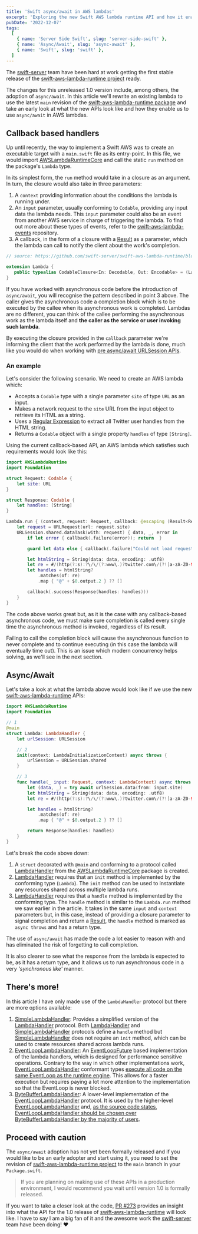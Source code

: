 ```yaml
---
title: 'Swift async/await in AWS lambdas'
excerpt: 'Exploring the new Swift AWS lambda runtime API and how it enables the use of async/await.'
pubDate: '2022-12-07'
tags:
  [
    { name: 'Server Side Swift', slug: 'server-side-swift' },
    { name: 'Async/Await', slug: 'async-await' },
    { name: 'Swift', slug: 'swift' },
  ]
---
```


The [swift-server](https://github.com/swift-server) team have been hard at work getting the first stable release of the [swift-aws-lambda-runtime project](https://github.com/swift-server/swift-aws-lambda-runtime) ready.

The changes for this unreleased 1.0 version include, among others, the adoption of `async/await`. In this article we'll rewrite an existing lambda to use the latest `main` revision of the [swift-aws-lambda-runtime package](https://github.com/swift-server/swift-aws-lambda-runtime) and take an early look at what the new APIs look like and how they enable us to use `async/await` in AWS lambdas.

## Callback based handlers

Up until recently, the way to implement a Swift AWS was to create an executable target with a `main.swift` file as its entry-point. In this file, we would import [AWSLambdaRuntimeCore](https://github.com/swift-server/swift-aws-lambda-runtime/tree/0.5.2/Sources/AWSLambdaRuntimeCore) and call the static `run` method on the package's `Lambda` type.

In its simplest form, the `run` method would take in a closure as an argument. In turn, the closure would also take in three parameters:

1. A `context` providing information about the conditions the lambda is running under.
2. An `input` parameter, usually conforming to `Codable`, providing any input data the lambda needs. This `input` parameter could also be an event from another AWS service in charge of triggering the lambda. To find out more about these types of events, refer to the [swift-aws-lambda-events](https://github.com/swift-server/swift-aws-lambda-events) repository.
3. A callback, in the form of a closure with a [Result](https://developer.apple.com/documentation/swift/result) as a parameter, which the lambda can call to notify the client about the work's completion.

```swift:Lambda+Codable.swift
// source: https://github.com/swift-server/swift-aws-lambda-runtime/blob/0.5.2/Sources/AWSLambdaRuntime/Lambda%2BCodable.swift#L25

extension Lambda {
   public typealias CodableClosure<In: Decodable, Out: Encodable> = (Lambda.Context, In, @escaping (Result<Out, Error>) -> Void) -> Void
}
```

If you have worked with asynchronous code before the introduction of `async/await`, you will recognise the pattern described in point 3 above. The caller gives the asynchronous code a completion block which is to be executed by the callee when its asynchronous work is completed. Lambdas are no different, you can think of the callee performing the asynchronous work as the lambda itself and **the caller as the service or user invoking such lambda**.

By executing the closure provided in the `callback` parameter we're informing the client that the work performed by the lambda is done, much like you would do when working with [pre async/await URLSession APIs](https://developer.apple.com/documentation/foundation/urlsession/1407613-datatask).

### An example

Let's consider the following scenario. We need to create an AWS lambda which:

- Accepts a `Codable` type with a single parameter `site` of type `URL` as an input.
- Makes a network request to the `site` URL from the input object to retrieve its HTML as a string.
- Uses a [Regular Expression](https://useyourloaf.com/blog/getting-started-with-swift-regex/) to extract all Twitter user handles from the HTML string.
- Returns a `Codable` object with a single property `handles` of type `[String]`.

Using the current callback-based API, an AWS lambda which satisfies such requirements would look like this:

```swift:main.swift
import AWSLambdaRuntime
import Foundation

struct Request: Codable {
    let site: URL
}

struct Response: Codable {
    let handles: [String]
}

Lambda.run { (context, request: Request, callback: @escaping (Result<Response, Error>) -> Void) in
    let request = URLRequest(url: request.site)
    URLSession.shared.dataTask(with: request) { data, _, error in
        if let error { callback(.failure(error)); return  }

        guard let data else { callback(.failure("Could not load request data..")); return }

        let htmlString = String(data: data, encoding: .utf8)
        let re = #/(http(?:s):?\/\/(?:www\.)?twitter.com\/(?![a-zA-Z0-9_]+\/)([a-zA-Z0-9_]+))/#
        let handles = htmlString?
            .matches(of: re)
            .map { "@" + $0.output.2 } ?? []

        callback(.success(Response(handles: handles)))
    }
}
```

The code above works great but, as it is the case with any callback-based asynchronous code, we must make sure completion is called every single time the asynchronous method is invoked, regardless of its result.

Failing to call the completion block will cause the asynchronous function to never complete and to continue executing (in this case the lambda will eventually time out). This is an issue which modern concurrency helps solving, as we'll see in the next section.

## Async/Await

Let's take a look at what the lambda above would look like if we use the new [swift-aws-lambda-runtime](https://github.com/swift-server/swift-aws-lambda-runtime) APIs:

```swift:Lambda.swift
import AWSLambdaRuntime
import Foundation

// 1
@main
struct Lambda: LambdaHandler {
    let urlSession: URLSession

    // 2
    init(context: LambdaInitializationContext) async throws {
        urlSession = URLSession.shared
    }

    // 3
    func handle(_ input: Request, context: LambdaContext) async throws -> Response {
        let (data, _) = try await urlSession.data(from: input.site)
        let htmlString = String(data: data, encoding: .utf8)
        let re = #/(http(?:s):?\/\/(?:www\.)?twitter.com\/(?![a-zA-Z0-9_]+\/)([a-zA-Z0-9_]+))/#

        let handles = htmlString?
            .matches(of: re)
            .map { "@" + $0.output.2 } ?? []

        return Response(handles: handles)
    }
}
```

Let's break the code above down:

1. A `struct` decorated with `@main` and conforming to a protocol called [LambdaHandler](https://github.com/swift-server/swift-aws-lambda-runtime/blob/main/Sources/AWSLambdaRuntimeCore/LambdaHandler.swift) from the [AWSLambdaRuntimeCore](https://github.com/swift-server/swift-aws-lambda-runtime/tree/main/Sources/AWSLambdaRuntimeCore) package is created.
2. [LambdaHandler](https://github.com/swift-server/swift-aws-lambda-runtime/blob/main/Sources/AWSLambdaRuntimeCore/LambdaHandler.swift) requires that an `init` method is implemented by the conforming type (`Lambda`). The `init` method can be used to instantiate any resources shared across multiple lambda runs.
3. [LambdaHandler](https://github.com/swift-server/swift-aws-lambda-runtime/blob/main/Sources/AWSLambdaRuntimeCore/LambdaHandler.swift) requires that a `handle` method is implemented by the conforming type. The `handle` method is similar to the `Lambda.run` method we saw earlier in the article. It takes in the same `input` and `context` parameters but, in this case, instead of providing a closure parameter to signal completion and return a [Result](https://developer.apple.com/documentation/swift/result), the `handle` method is marked as `async throws` and has a return type.

The use of `async/await` has made the code a lot easier to reason with and has eliminated the risk of forgetting to call completion.

It is also clearer to see what the response from the lambda is expected to be, as it has a return type, and it allows us to run asynchronous code in a very _'synchronous like'_ manner.

## There's more!

In this article I have only made use of the `LambdaHandler` protocol but there are more options available:

1. [SimpleLambdaHandler](https://github.com/swift-server/swift-aws-lambda-runtime/blob/main/Sources/AWSLambdaRuntimeCore/LambdaHandler.swift#L26): Provides a simplified version of the [LambdaHandler](https://github.com/swift-server/swift-aws-lambda-runtime/blob/main/Sources/AWSLambdaRuntimeCore/LambdaHandler.swift#L119) protocol. Both [LambdaHandler](https://github.com/swift-server/swift-aws-lambda-runtime/blob/main/Sources/AWSLambdaRuntimeCore/LambdaHandler.swift#L119) and [SimpleLambdaHandler](https://github.com/swift-server/swift-aws-lambda-runtime/blob/main/Sources/AWSLambdaRuntimeCore/LambdaHandler.swift#L26) protocols define a `handle` method but [SimpleLambdaHandler](https://github.com/swift-server/swift-aws-lambda-runtime/blob/main/Sources/AWSLambdaRuntimeCore/LambdaHandler.swift#L26) does not require an `init` method, which can be used to create resources shared across lambda runs.
2. [EventLoopLambdaHandler](https://github.com/swift-server/swift-aws-lambda-runtime/blob/main/Sources/AWSLambdaRuntimeCore/LambdaHandler.swift#L286): An [EventLoopFuture](https://apple.github.io/swift-nio/docs/current/NIOCore/Classes/EventLoopFuture.html) based implementation of the lambda handlers, which is designed for performance sensitive operations. Contrary to the way in which other implementations work, [EventLoopLambdaHandler](https://github.com/swift-server/swift-aws-lambda-runtime/blob/main/Sources/AWSLambdaRuntimeCore/LambdaHandler.swift#L286) conformant types [execute all code on the same EventLoop as the runtime engine](https://github.com/swift-server/swift-aws-lambda-runtime/blob/main/Sources/AWSLambdaRuntimeCore/LambdaHandler.swift#L282). This allows for a faster execution but requires paying a lot more attention to the implementation so that the EventLoop is never blocked.
3. [ByteBufferLambdaHandler](https://github.com/swift-server/swift-aws-lambda-runtime/blob/main/Sources/AWSLambdaRuntimeCore/LambdaHandler.swift#L401): A lower-level implementation of the [EventLoopLambdaHandler](https://github.com/swift-server/swift-aws-lambda-runtime/blob/main/Sources/AWSLambdaRuntimeCore/LambdaHandler.swift#L286) protocol. It is used by the higher-level [EventLoopLambdaHandler](https://github.com/swift-server/swift-aws-lambda-runtime/blob/main/Sources/AWSLambdaRuntimeCore/LambdaHandler.swift#L286) and, [as the source code states, EventLoopLambdaHandler should be chosen over ByteBufferLambdaHandler by the majority of users](https://github.com/swift-server/swift-aws-lambda-runtime/blob/main/Sources/AWSLambdaRuntimeCore/LambdaHandler.swift#L139).

## Proceed with caution

The `async/await` adoption has not yet been formally released and if you would like to be an early adopter and start using it, you need to set the revision of [swift-aws-lambda-runtime project](https://github.com/swift-server/swift-aws-lambda-runtime) to the `main` branch in your `Package.swift`.

> If you are planning on making use of these APIs in a production environment, I would recommend you wait until version 1.0 is formally released.

If you want to take a closer look at the code, [PR #273](https://github.com/swift-server/swift-aws-lambda-runtime/pull/273) provides an insight into what the API for the 1.0 release of [swift-aws-lambda-runtime](https://github.com/swift-server/swift-aws-lambda-runtime) will look like. I have to say I am a big fan of it and the awesome work the [swift-server](https://github.com/swift-server) team have been doing! ❤️
